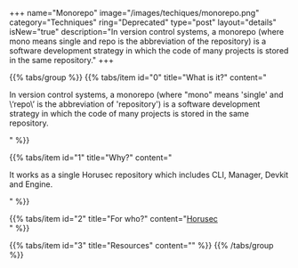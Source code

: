 +++
name="Monorepo"
image="/images/techiques/monorepo.png"
category="Techniques"
ring="Deprecated"
type="post"
layout="details"
isNew="true"
description="In version control systems, a monorepo (where mono means single and repo is the abbreviation of the repository) is a software development strategy in which the code of many projects is stored in the same repository."
+++

{{% tabs/group %}}
  {{% tabs/item id="0" title="What is it?" content="<p>In version control systems, a monorepo (where \"mono\" means \'single\' and \‘repo\’ is the abbreviation of \'repository\') is a software development strategy in which the code of many projects is stored in the same repository.</p>" %}}
  
  {{% tabs/item id="1" title="Why?" content="<p>It works as a single Horusec repository which includes CLI, Manager, Devkit and Engine.</p>" %}}
  
  {{% tabs/item id="2" title="For who?" content="<a href='https://horusec.io/site/'>Horusec</a><br />" %}}

  {{% tabs/item id="3" title="Resources" content="" %}}
{{% /tabs/group %}}
